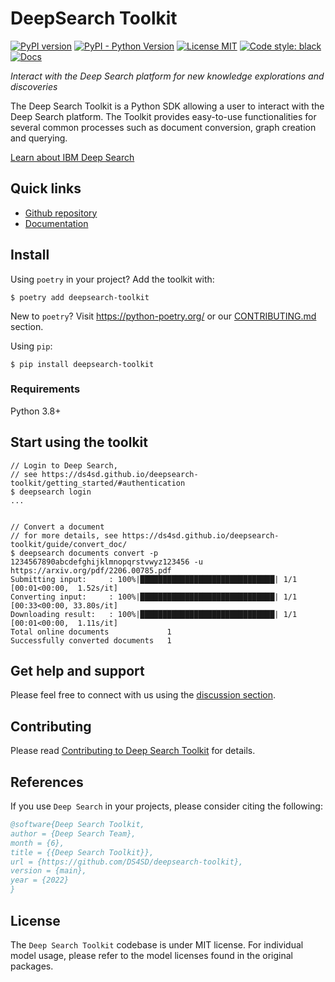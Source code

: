 # DeepSearch Toolkit

[![PyPI version](https://img.shields.io/pypi/v/deepsearch-toolkit)](https://pypi.org/project/deepsearch-toolkit/)
[![PyPI - Python Version](https://img.shields.io/pypi/pyversions/deepsearch-toolkit)](https://pypi.org/project/deepsearch-toolkit/)
[![License MIT](https://img.shields.io/github/license/ds4sd/deepsearch-toolkit)](https://opensource.org/licenses/MIT)
[![Code style: black](https://img.shields.io/badge/code%20style-black-000000.svg)](https://github.com/psf/black)
[![Docs](https://img.shields.io/badge/website-live-brightgreen)](https://ds4sd.github.io/deepsearch-toolkit/)


*Interact with the Deep Search platform for new knowledge explorations and discoveries*


The Deep Search Toolkit is a Python SDK allowing a user to interact with the Deep Search platform. The Toolkit provides easy-to-use functionalities for several common processes such as document conversion, graph creation and querying.


[Learn about IBM Deep Search](https://ds4sd.github.io/)


## Quick links

- [Github repository](https://github.com/ds4sd/deepsearch-toolkit)
- [Documentation](https://ds4sd.github.io/deepsearch-toolkit/)


## Install

Using `poetry` in your project? Add the toolkit with:
```console
$ poetry add deepsearch-toolkit
```

New to `poetry`? Visit https://python-poetry.org/ or our [CONTRIBUTING.md](CONTRIBUTING.md) section.


Using `pip`:
```console
$ pip install deepsearch-toolkit
```

### Requirements

Python 3.8+


## Start using the toolkit

 ```console
// Login to Deep Search,
// see https://ds4sd.github.io/deepsearch-toolkit/getting_started/#authentication
$ deepsearch login
...


// Convert a document
// for more details, see https://ds4sd.github.io/deepsearch-toolkit/guide/convert_doc/
$ deepsearch documents convert -p 1234567890abcdefghijklmnopqrstvwyz123456 -u https://arxiv.org/pdf/2206.00785.pdf
Submitting input:     : 100%|██████████████████████████████| 1/1 [00:01<00:00,  1.52s/it]
Converting input:     : 100%|██████████████████████████████| 1/1 [00:33<00:00, 33.80s/it]
Downloading result:   : 100%|██████████████████████████████| 1/1 [00:01<00:00,  1.11s/it]
Total online documents             1
Successfully converted documents   1
```


## Get help and support

Please feel free to connect with us using the [discussion section](https://github.com/DS4SD/deepsearch-toolkit/discussions).


## Contributing

Please read [Contributing to Deep Search Toolkit](./CONTRIBUTING.md) for details.


## References

If you use `Deep Search` in your projects, please consider citing the following:

```bib
@software{Deep Search Toolkit,
author = {Deep Search Team},
month = {6},
title = {{Deep Search Toolkit}},
url = {https://github.com/DS4SD/deepsearch-toolkit},
version = {main},
year = {2022}
}
```

## License

The `Deep Search Toolkit` codebase is under MIT license.
For individual model usage, please refer to the model licenses found in the original packages.
